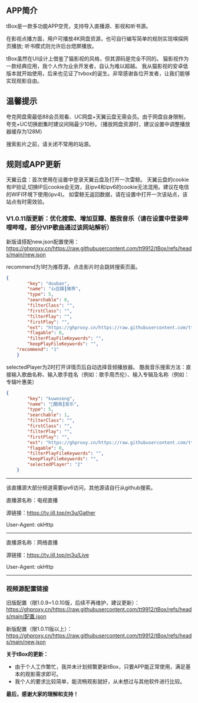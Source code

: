 ## APP简介
tBox是一款多功能APP空壳，支持导入直播源、影视和听书源。

在影视点播方面，用户可播放4K网盘资源，也可自行编写简单的规则实现嗅探网页播放; 听书模式则允许后台熄屏播放。

tBox虽然在UI设计上借鉴了猫影视的风格，但其源码是完全不同的。
猫影视作为一款经典应用，我个人作为业余开发者，自认为难以超越。
我从猫影视的安卓低版本就开始使用，后来也见证了tvbox的诞生。非常感谢各位开发者，让我们能够实现观影自由。

## 温馨提示
夸克网盘需最低88会员观看、UC网盘+天翼云盘无需会员。由于网盘自身限制，夸克+UC切换剧集时建议间隔最少10秒。（播放网盘资源时，建议设置中调整播放器缓存为128M）

搜索影片之前，请关闭不常用的站源。

## 规则或APP更新
天翼云盘：首次使用在设置中登录天翼云盘及打开一次雷鲸。
天翼云盘的cookie有IP验证,切换IP后cookie会无效，且ipv4和ipv6的cookie无法混用。建议在电信的WIFI环境下使用(ipv4)。
如雷鲸无返回数据，请在设置中打开一次该站点，该站点有时需效验。

### V1.0.11版更新：优化搜索、增加豆瓣、酷我音乐（请在设置中登录哔哩哔哩，部分VIP歌曲通过该网站解析）
新版请搭配new.json配置使用：https://ghproxy.cn/https://raw.githubusercontent.com/tt9912/tBox/refs/heads/main/new.json


 recommend为1时为推荐源，点击影片时会跳转搜索页面。
```json
{
		"key": "douban",
		"name": "👍豆瓣┃推荐",
		"type": 5,
		"searchable": 0,
		"filterClass": "",
		"firstClass": "",
		"filterPlay": "",
		"firstPlay": "",
		"ext": "https://ghproxy.cn/https://raw.githubusercontent.com/tt9912/tBox/refs/heads/main/newjs/douban.js",
		"flagable": 0,
		"filterPlayFileKeywords": "",
		"keepPlayFileKeywords": "",
    "recommend": "1"
	}
```

 selectedPlayer为2时打开详情页后自动选择音频播放器。 酷我音乐搜索方法：直接输入歌曲名称、输入歌手姓名（例如：歌手周杰伦）、输入专辑及名称（例如：专辑叶惠美）
```json
{
		"key": "kuwosong",
		"name": "🎵酷我┃音乐",
		"type": 5,
		"searchable": 1,
		"filterClass": "",
		"firstClass": "",
		"filterPlay": "",
		"firstPlay": "",
		"ext": "https://ghproxy.cn/https://raw.githubusercontent.com/tt9912/tBox/refs/heads/main/newjs/kuwosong.js",
		"flagable": 0,
		"filterPlayFileKeywords": "",
		"keepPlayFileKeywords": "",
		"selectedPlayer": "2"
	}
```



------------------------------------------------------
该直播源大部分频道需要ipv6访问，其他源请自行从github搜索。

直播源名称：电视直播

源链接：https://tv.iill.top/m3u/Gather

User-Agent: okHttp

---------------------------------------------------
直播源名称：网络直播

源链接：https://tv.iill.top/m3u/Live

User-Agent: okHttp

------------------------------------------------
### 视频源配置链接
旧版配置（限1.0.9~1.0.10版，后续不再维护，建议更新）：https://ghproxy.cn/https://raw.githubusercontent.com/tt9912/tBox/refs/heads/main/配置.json

新版配置（限1.0.11版以上）：https://ghproxy.cn/https://raw.githubusercontent.com/tt9912/tBox/refs/heads/main/new.json

**关于tBox的更新：**

* 由于个人工作繁忙，我并未计划频繁更新tBox，只要APP能正常使用，满足基本的观影需求即可。
* 我个人的要求比较简单，能流畅观影就好，从未想过与其他软件进行比较。

**最后，感谢大家的理解和支持！** 
